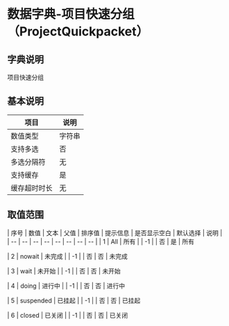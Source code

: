 # 数据字典-项目快速分组（ProjectQuickpacket）
## 字典说明
项目快速分组

## 基本说明
| 项目 | 说明 |
| -- | -- |
| 数值类型 | 字符串 |
| 支持多选 | 否 |
| 多选分隔符 | 无 |
| 支持缓存 | 是 |
| 缓存超时时长 | 无 |

## 取值范围
| 序号 | 数值 | 文本 | 父值 | 排序值 | 提示信息 | 是否显示空白 | 默认选择 | 说明 |
| -- | -- | -- | -- | -- | -- | -- | -- |
| 1 | All | 所有 |  | -1 |  | 否 | 是 | 所有

| 2 | nowait | 未完成 |  | -1 |  | 否 | 否 | 未完成

| 3 | wait | 未开始 |  | -1 |  | 否 | 否 | 未开始

| 4 | doing | 进行中 |  | -1 |  | 否 | 否 | 进行中

| 5 | suspended | 已挂起 |  | -1 |  | 否 | 否 | 已挂起

| 6 | closed | 已关闭 |  | -1 |  | 否 | 否 | 已关闭


